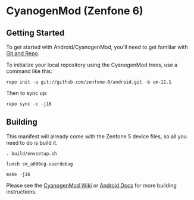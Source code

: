 CyanogenMod (Zenfone 6)
=======================

Getting Started
---------------

To get started with Android/CyanogenMod, you'll need to get
familiar with [Git and Repo](http://source.android.com/source/using-repo.html).

To initialize your local repository using the CyanogenMod trees, use a command like this:

    repo init -u git://github.com/zenfone-6/android.git -b cm-12.1

Then to sync up:

    repo sync -c -j16

Building
--------

This manifest will already come with the Zenfone 5 device files,
so all you need to do is build it.

    . build/envsetup.sh

    lunch cm_a600cg-userdebug

    make -j16

Please see the [CyanogenMod Wiki](http://wiki.cyanogenmod.org/) or [Android Docs](https://source.android.com/source/building.html) for more building instructions.
